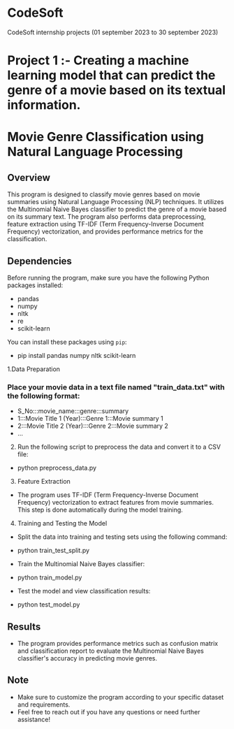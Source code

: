 # CodeSoft
CodeSoft internship projects (01 september 2023 to 30 september 2023)
# Project 1 :- Creating a machine learning model that can predict the genre of a movie based on its textual information.
# Movie Genre Classification using Natural Language Processing

## Overview

This program is designed to classify movie genres based on movie summaries using Natural Language Processing (NLP) techniques. It utilizes the Multinomial Naive Bayes classifier to predict the genre of a movie based on its summary text. The program also performs data preprocessing, feature extraction using TF-IDF (Term Frequency-Inverse Document Frequency) vectorization, and provides performance metrics for the classification.

## Dependencies

Before running the program, make sure you have the following Python packages installed:

- pandas
- numpy
- nltk
- re
- scikit-learn

You can install these packages using `pip`:

- pip install pandas numpy nltk scikit-learn

1.Data Preparation

### Place your movie data in a text file named "train_data.txt" with the following format:
- S_No:::movie_name:::genre:::summary
- 1:::Movie Title 1 (Year):::Genre 1:::Movie summary 1
- 2:::Movie Title 2 (Year):::Genre 2:::Movie summary 2
- ...
2. Run the following script to preprocess the data and convert it to a CSV file:

- python preprocess_data.py
3. Feature Extraction

- The program uses TF-IDF (Term Frequency-Inverse Document Frequency) vectorization to extract features from movie summaries. This step is done automatically during the model training.
4. Training and Testing the Model

- Split the data into training and testing sets using the following command:
- python train_test_split.py
- Train the Multinomial Naive Bayes classifier:

- python train_model.py
- Test the model and view classification results:

- python test_model.py
## Results
- The program provides performance metrics such as confusion matrix and classification report to evaluate the Multinomial Naive Bayes classifier's accuracy in predicting movie genres.

## Note
- Make sure to customize the program according to your specific dataset and requirements.
- Feel free to reach out if you have any questions or need further assistance!





